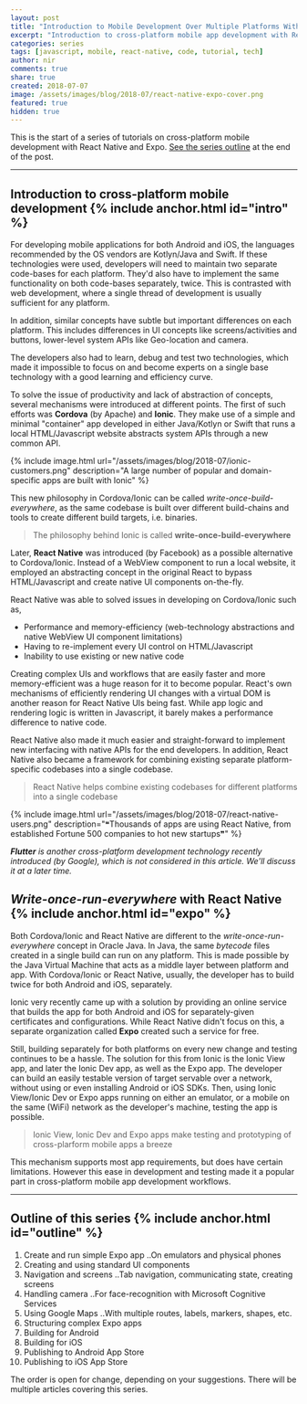 ```yaml
---
layout: post
title: "Introduction to Mobile Development Over Multiple Platforms With React Native And Expo"
excerpt: "Introduction to cross-platform mobile app development with React Native (series)"
categories: series
tags: [javascript, mobile, react-native, code, tutorial, tech]
author: nir
comments: true
share: true
created: 2018-07-07
image: /assets/images/blog/2018-07/react-native-expo-cover.png
featured: true
hidden: true
---
```


This is the start of a series of tutorials on cross-platform mobile development with React Native and Expo. [See the series outline](#outline) at the end of the post.

---

## Introduction to cross-platform mobile development {% include anchor.html id="intro" %}

For developing mobile applications for both Android and iOS, the languages recommended by the OS vendors are Kotlyn/Java and Swift. If these technologies were used, developers will need to maintain two separate code-bases for each platform. They'd also have to implement the same functionality on both code-bases separately, twice. This is contrasted with web development, where a single thread of development is usually sufficient for any platform.

In addition, similar concepts have subtle but important differences on each platform. This includes differences in UI concepts like screens/activities and buttons, lower-level system APIs like Geo-location and camera.

The developers also had to learn, debug and test two technologies, which made it impossible to focus on and become experts on a single base technology with a good learning and efficiency curve.

To solve the issue of productivity and lack of abstraction of concepts, several mechanisms were introduced at different points. The first of such efforts was **Cordova** (by Apache) and **Ionic**. They make use of a simple and minimal "container" app developed in either Java/Kotlyn or Swift that runs a local HTML/Javascript website abstracts system APIs through a new common API.

{% include image.html url="/assets/images/blog/2018-07/ionic-customers.png" description="A large number of popular and domain-specific apps are built with Ionic" %}

This new philosophy in Cordova/Ionic can be called _write-once-build-everywhere_, as the same codebase is built over different build-chains and tools to create different build targets, i.e. binaries. 

> The philosophy behind Ionic is called **write-once-build-everywhere**

Later, **React Native** was introduced (by Facebook) as a possible alternative to Cordova/Ionic. Instead of a WebView component to run a local website, it employed an abstracting concept in the original React to bypass HTML/Javascript and create native UI components on-the-fly.

React Native was able to solved issues in developing on Cordova/Ionic such as,
- Performance and memory-efficiency (web-technology abstractions and native WebView UI component limitations)
- Having to re-implement every UI control on HTML/Javascript
- Inability to use existing or new native code

Creating complex UIs and workflows that are easily faster and more memory-efficient was a huge reason for it to become popular. React's own mechanisms of efficiently rendering UI changes with a virtual DOM is another reason for React Native UIs being fast. While app logic and rendering logic is written in Javascript, it barely makes a performance difference to native code.

React Native also made it much easier and straight-forward to implement new interfacing with native APIs for the end developers. In addition, React Native also became a framework for combining existing separate platform-specific codebases into a single codebase.

> React Native helps combine existing codebases for different platforms into a single codebase

{% include image.html url="/assets/images/blog/2018-07/react-native-users.png" description="❝Thousands of apps are using React Native, from established Fortune 500 companies to hot new startups❞" %}

_**Flutter** is another cross-platform development technology recently introduced (by Google), which is not considered in this article. We'll discuss it at a later time._

## _Write-once-**run**-everywhere_ with React Native {% include anchor.html id="expo" %}

Both Cordova/Ionic and React Native are different to the _write-once-run-everywhere_ concept in Oracle Java. In Java, the same _bytecode_ files created in a single build can run on any platform. This is made possible by the Java Virtual Machine that acts as a middle layer between platform and app. With Cordova/Ionic or React Native, usually, the developer has to build twice for both Android and iOS, separately.

Ionic very recently came up with a solution by providing an online service that builds the app for both Android and iOS for separately-given certificates and configurations. While React Native didn't focus on this, a separate organization called **Expo** created such a service for free.

Still, building separately for both platforms on every new change and testing continues to be a hassle. The solution for this from Ionic is the Ionic View app, and later the Ionic Dev app, as well as the Expo app. The developer can build an easily testable version of target servable over a network, without using or even installing Android or iOS SDKs. Then, using Ionic View/Ionic Dev or Expo apps running on either an emulator, or a mobile on the same (WiFi) network as the developer's machine, testing the app is possible. 

> Ionic View, Ionic Dev and Expo apps make testing and prototyping of cross-plarform mobile apps a breeze

This mechanism supports most app requirements, but does have certain limitations. However this ease in development and testing made it a popular part in cross-platform mobile app development workflows.

---

## Outline of this series {% include anchor.html id="outline" %}

1. Create and run simple Expo app
..On emulators and physical phones
1. Creating and using standard UI components
1. Navigation and screens
..Tab navigation, communicating state, creating screens
1. Handling camera
..For face-recognition with Microsoft Cognitive Services
1. Using Google Maps
..With multiple routes, labels, markers, shapes, etc.
1. Structuring complex Expo apps
1. Building for Android
1. Building for iOS
1. Publishing to Android App Store
1. Publishing to iOS App Store

The order is open for change, depending on your suggestions. There will be multiple articles covering this series.